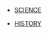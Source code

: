 

- [SCIENCE](LEVEL-1/SCIENCE.md)



- [HISTORY](LEVEL-1/HISTORY.md)

<!-- - ART & DESIGN -->

<!-- - INFORMATION TECHNOLOGY -->

<!-- - BUSSINESS STUDIES -->

<!-- - MEDIA STUDIES -->

<!-- - PHYSICAL EDUCATION  -->

<!-- - GEOGRAPHY -->

<!-- - EDUCATION -->

<!-- 
-- BA
-- BSc
-- MA
-- MSc
-- Phd 
-->

<!-- - ENGLISH -->

<!-- - MATHS -->



